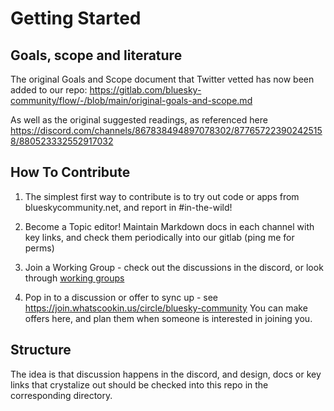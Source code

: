 # Getting Started

## Goals, scope and literature 

The original Goals and Scope document that Twitter vetted has now been added to our repo:
https://gitlab.com/bluesky-community/flow/-/blob/main/original-goals-and-scope.md

As well as the original suggested readings, as referenced here
https://discord.com/channels/867838494897078302/877657223902425158/880523332552917032

## How To Contribute

1) The simplest first way to contribute is to try out code or apps from blueskycommunity.net, and report in #in-the-wild!  

2) Become a Topic editor!  Maintain Markdown docs in each channel with key links, and check them periodically into our gitlab (ping me for perms)

3) Join a Working Group - check out the discussions in the discord, or look through [working groups](https://gitlab.com/bluesky-community/flow/-/tree/main/WORKING_GROUPS)

4) Pop in to a discussion or offer to sync up - see https://join.whatscookin.us/circle/bluesky-community 
You can make offers here, and plan them when someone is interested in joining you.


## Structure

The idea is that discussion happens in the discord, and design, docs or key links that crystalize out should be checked into this repo in the corresponding directory.
